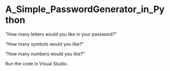 # A_Simple_PasswordGenerator_in_Python
"How many letters would you like in your password?"

"How many symbols would you like?"

"How many numbers would you like?"

Run the code in Visual Studio.
